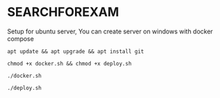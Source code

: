 # SEARCHFOREXAM
Setup for ubuntu server, You can create server on windows with docker compose
```shell
apt update && apt upgrade && apt install git
```
```shell
chmod +x docker.sh && chmod +x deploy.sh
```
```shell
./docker.sh
```
```shell
./deploy.sh
```